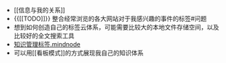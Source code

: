 - [[信息与我的关系]]
- {{[[TODO]]}} 整合经常浏览的各大网站对于我感兴趣的事件的标签#问题
- 想到如何创造自己的标签云体系，可能需要比较大的本地文件存储空间，以及比较好的全文搜索工具
- [知识管理标签.mindnode](hook://file/8yHUqCUeK?p=VzZMMzlVWUw2Wn5jb21+bWluZG5vZGV+TWluZE5vZGUvRG9jdW1lbnRz&n=%E7%9F%A5%E8%AF%86%E7%AE%A1%E7%90%86%E6%A0%87%E7%AD%BE.mindnode)
- 可以用[[看板模式]]的方式展现我自己的知识体系
